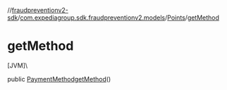 //[fraudpreventionv2-sdk](../../../index.md)/[com.expediagroup.sdk.fraudpreventionv2.models](../index.md)/[Points](index.md)/[getMethod](get-method.md)

# getMethod

[JVM]\

public [PaymentMethod](../-payment-method/index.md)[getMethod](get-method.md)()
